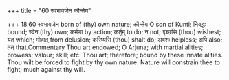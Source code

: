 +++
title = "60 स्वभावजेन कौन्तेय"

+++
18.60 स्वभावजेन born of (thy) own nature; कौन्तेय O son of Kunti;
निबद्धः bound; स्वेन (thy) own; कर्मणा by action; कर्तुम् to do; न not;
इच्छसि (thou) wishest; यत् which; मोहात् from delusion; करिष्यसि (thou)
shalt do; अवशः helpless; अपि also; तत् that.Commentary Thou art endowed;
O Arjuna; with martial alities; prowess; valour; skill; etc. Thou art;
therefore; bound by these innate alities. Thou wilt be forced to fight
by thy own nature. Nature will constrain thee to fight; much against thy
will.
